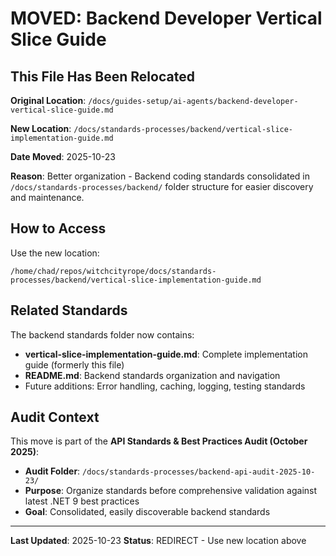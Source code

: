 # MOVED: Backend Developer Vertical Slice Guide

## This File Has Been Relocated

**Original Location**: `/docs/guides-setup/ai-agents/backend-developer-vertical-slice-guide.md`

**New Location**: `/docs/standards-processes/backend/vertical-slice-implementation-guide.md`

**Date Moved**: 2025-10-23

**Reason**: Better organization - Backend coding standards consolidated in `/docs/standards-processes/backend/` folder structure for easier discovery and maintenance.

## How to Access

Use the new location:
```
/home/chad/repos/witchcityrope/docs/standards-processes/backend/vertical-slice-implementation-guide.md
```

## Related Standards

The backend standards folder now contains:
- **vertical-slice-implementation-guide.md**: Complete implementation guide (formerly this file)
- **README.md**: Backend standards organization and navigation
- Future additions: Error handling, caching, logging, testing standards

## Audit Context

This move is part of the **API Standards & Best Practices Audit (October 2025)**:
- **Audit Folder**: `/docs/standards-processes/backend-api-audit-2025-10-23/`
- **Purpose**: Organize standards before comprehensive validation against latest .NET 9 best practices
- **Goal**: Consolidated, easily discoverable backend standards

---
**Last Updated**: 2025-10-23
**Status**: REDIRECT - Use new location above
